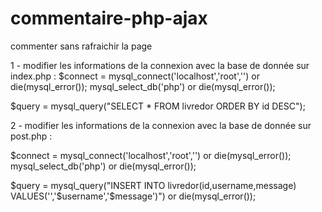 commentaire-php-ajax
====================

commenter sans rafraichir la page 


1 - modifier les informations de la connexion avec la base de donnée sur index.php :
$connect = mysql_connect('localhost','root','') or die(mysql_error());
mysql_select_db('php') or die(mysql_error());

$query = mysql_query("SELECT * FROM livredor ORDER BY id DESC"); 

2 - modifier les informations de la connexion avec la base de donnée sur post.php :

$connect = mysql_connect('localhost','root','') or die(mysql_error());
mysql_select_db('php') or die(mysql_error());

$query = mysql_query("INSERT INTO livredor(id,username,message) VALUES('','$username','$message')") or die(mysql_error());
